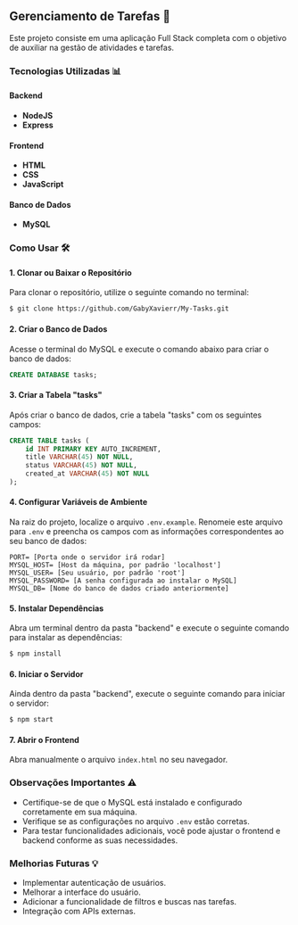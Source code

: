 ## Gerenciamento de Tarefas 🚀

Este projeto consiste em uma aplicação Full Stack completa com o objetivo de auxiliar na gestão de atividades e tarefas.

### Tecnologias Utilizadas 📊

#### Backend
- **NodeJS**
- **Express**

#### Frontend
- **HTML**
- **CSS**
- **JavaScript**

#### Banco de Dados
- **MySQL**

### Como Usar 🛠️

#### 1. Clonar ou Baixar o Repositório
Para clonar o repositório, utilize o seguinte comando no terminal:

```bash
$ git clone https://github.com/GabyXavierr/My-Tasks.git
```

#### 2. Criar o Banco de Dados
Acesse o terminal do MySQL e execute o comando abaixo para criar o banco de dados:

```sql
CREATE DATABASE tasks;
```

#### 3. Criar a Tabela "tasks"
Após criar o banco de dados, crie a tabela "tasks" com os seguintes campos:

```sql
CREATE TABLE tasks (
    id INT PRIMARY KEY AUTO_INCREMENT,
    title VARCHAR(45) NOT NULL,
    status VARCHAR(45) NOT NULL,
    created_at VARCHAR(45) NOT NULL
);
```

#### 4. Configurar Variáveis de Ambiente
Na raiz do projeto, localize o arquivo `.env.example`. Renomeie este arquivo para `.env` e preencha os campos com as informações correspondentes ao seu banco de dados:

```env
PORT= [Porta onde o servidor irá rodar]
MYSQL_HOST= [Host da máquina, por padrão 'localhost']
MYSQL_USER= [Seu usuário, por padrão 'root']
MYSQL_PASSWORD= [A senha configurada ao instalar o MySQL]
MYSQL_DB= [Nome do banco de dados criado anteriormente]
```

#### 5. Instalar Dependências
Abra um terminal dentro da pasta "backend" e execute o seguinte comando para instalar as dependências:

```bash
$ npm install
```

#### 6. Iniciar o Servidor
Ainda dentro da pasta "backend", execute o seguinte comando para iniciar o servidor:

```bash
$ npm start
```

#### 7. Abrir o Frontend
Abra manualmente o arquivo `index.html` no seu navegador.

### Observações Importantes ⚠️

- Certifique-se de que o MySQL está instalado e configurado corretamente em sua máquina.
- Verifique se as configurações no arquivo `.env` estão corretas.
- Para testar funcionalidades adicionais, você pode ajustar o frontend e backend conforme as suas necessidades.

### Melhorias Futuras 💡

- Implementar autenticação de usuários.
- Melhorar a interface do usuário.
- Adicionar a funcionalidade de filtros e buscas nas tarefas.
- Integração com APIs externas.

